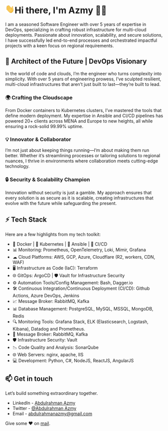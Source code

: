 # <img src="https://raw.githubusercontent.com/ABSphreak/ABSphreak/master/gifs/Hi.gif" width="30px">Hi there, I'm Azmy 👨‍💻

I am a seasoned Software Engineer with over 5 years of expertise in DevOps, specializing in crafting robust infrastructure for multi-cloud deployments. Passionate about innovation, scalability, and secure solutions, I have successfully led end-to-end processes and orchestrated impactful projects with a keen focus on regional requirements.

## 🚀 Architect of the Future | DevOps Visionary

In the world of code and clouds, I’m the engineer who turns complexity into simplicity. With over 5 years of engineering prowess, I’ve sculpted resilient, multi-cloud infrastructures that aren’t just built to last—they’re built to lead.

### 🌍 Crafting the Cloudscape
From Docker containers to Kubernetes clusters, I’ve mastered the tools that define modern deployment. My expertise in Ansible and CI/CD pipelines has powered 20+ clients across MENA and Europe to new heights, all while ensuring a rock-solid 99.99% uptime.

### 💡 Innovator & Collaborator
I’m not just about keeping things running—I’m about making them run better. Whether it’s streamlining processes or tailoring solutions to regional nuances, I thrive in environments where collaboration meets cutting-edge technology.

### 🔒 Security & Scalability Champion
Innovation without security is just a gamble. My approach ensures that every solution is as secure as it is scalable, creating infrastructures that evolve with the future while safeguarding the present.


## ⚡ Tech Stack

Here are a few highlights from my tech toolkit:

* 🐳 Docker | 🚀 Kubernetes | 🤖 Ansible | 🔄 CI/CD
* 📊 Monitoring: Prometheus, OpenTelemetry, Loki, Mimir, Grafana
* ☁ Cloud Platforms: AWS, GCP, Azure, Cloudflare (R2, workers, CDN, WAF)
* 🖥️ Infrastructure as Code (IaC): Terraform
* 🌐 GitOps: ArgoCD | 🛡️ Vault for Infrastructure Security
* ⚙️ Automation Tools/Config Management: Bash, Dagger.io
* 🛠️ Continuous Integration/Continuous Deployment (CI/CD): Github Actions, Azure DevOps, Jenkins
* 📈 Message Broker: RabbitMQ, Kafka
* 📊 Database Management: PostgreSQL, MySQL, MSSQL, MongoDB, Redis
* 🔍 Monitoring Tools: Grafana Stack, ELK (Elasticsearch, Logstash, Kibana), Datadog and Prometheus.
* 💼 Message Broker: RabbitMQ, Kafka
* 🛡️ Infrastructure Security: Vault
* 📉 Code Quality and Analysis: SonarQube
* 🌐 Web Servers: nginx, apache, IIS
* 💻 Development: Python, C#, NodeJS, ReactJS, AngularJS
 
## 📫 Get in touch
Let’s build something extraordinary together.
- LinkedIn - [Abdulrahman Azmy](https://in.linkedin.com/in/aazmy)
- Twitter - [@Abdulrahman Azmy](https://twitter.com/AbdulrahmanAzmy)
- Email - [abdulrahmanazmy@gmail.com](mailto:abdulrahmanazmy@gmail.com)

Give some ♥ on [mail](mailto:abdulrahmanazmy@gmail.com).
